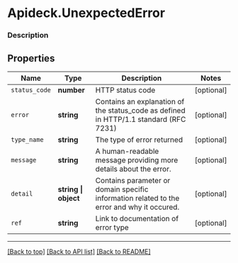 # Apideck.UnexpectedError

### Description

## Properties
Name | Type | Description | Notes
------------ | ------------- | ------------- | -------------
`status_code` | **number** | HTTP status code | [optional] 
`error` | **string** | Contains an explanation of the status_code as defined in HTTP/1.1 standard (RFC 7231) | [optional] 
`type_name` | **string** | The type of error returned | [optional] 
`message` | **string** | A human-readable message providing more details about the error. | [optional] 
`detail` | **string \| object** | Contains parameter or domain specific information related to the error and why it occured. | [optional] 
`ref` | **string** | Link to documentation of error type | [optional] 





---

[[Back to top]](#) [[Back to API list]](../../../../README.md#documentation-for-api-endpoints) [[Back to README]](../../../../README.md)


